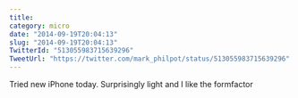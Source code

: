 ```yaml
---
title: 
category: micro
date: "2014-09-19T20:04:13"
slug: "2014-09-19T20:04:13"
TwitterId: "513055983715639296"
TweetUrl: "https://twitter.com/mark_philpot/status/513055983715639296"
---
```


Tried new iPhone today. Surprisingly light and I like the formfactor
